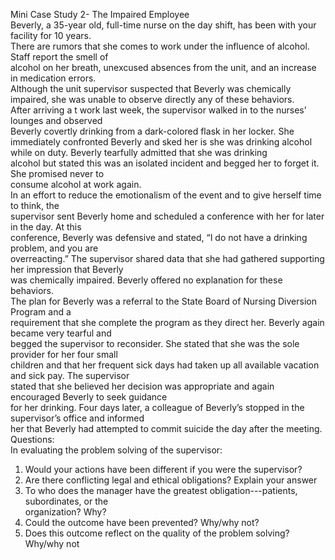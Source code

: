 Mini Case Study 2- The Impaired Employee  
Beverly, a 35-year old, full-time nurse on the day shift, has been with your facility for 10 years.  
There are rumors that she comes to work under the influence of alcohol. Staff report the smell of  
alcohol on her breath, unexcused absences from the unit, and an increase in medication errors.  
Although the unit supervisor suspected that Beverly was chemically impaired, she was unable to observe directly any of these behaviors.  
After arriving a t work last week, the supervisor walked in to the nurses’ lounges and observed  
Beverly covertly drinking from a dark-colored flask in her locker. She immediately confronted Beverly and sked her is she was drinking alcohol while on duty. Beverly tearfully admitted that she was drinking  
alcohol but stated this was an isolated incident and begged her to forget it. She promised never to  
consume alcohol at work again.  
In an effort to reduce the emotionalism of the event and to give herself time to think, the  
supervisor sent Beverly home and scheduled a conference with her for later in the day. At this  
conference, Beverly was defensive and stated, “I do not have a drinking problem, and you are  
overreacting.” The supervisor shared data that she had gathered supporting her impression that Beverly  
was chemically impaired. Beverly offered no explanation for these behaviors.  
The plan for Beverly was a referral to the State Board of Nursing Diversion Program and a  
requirement that she complete the program as they direct her. Beverly again became very tearful and  
begged the supervisor to reconsider. She stated that she was the sole provider for her four small  
children and that her frequent sick days had taken up all available vacation and sick pay. The supervisor  
stated that she believed her decision was appropriate and again encouraged Beverly to seek guidance  
for her drinking. Four days later, a colleague of Beverly’s stopped in the supervisor’s office and informed  
her that Beverly had attempted to commit suicide the day after the meeting.  
Questions:  
In evaluating the problem solving of the supervisor:  
1. Would your actions have been different if you were the supervisor?  
2. Are there conflicting legal and ethical obligations? Explain your answer  
3. To who does the manager have the greatest obligation---patients, subordinates, or the  
organization? Why?  
4. Could the outcome have been prevented? Why/why not?  
5. Does this outcome reflect on the quality of the problem solving? Why/why not